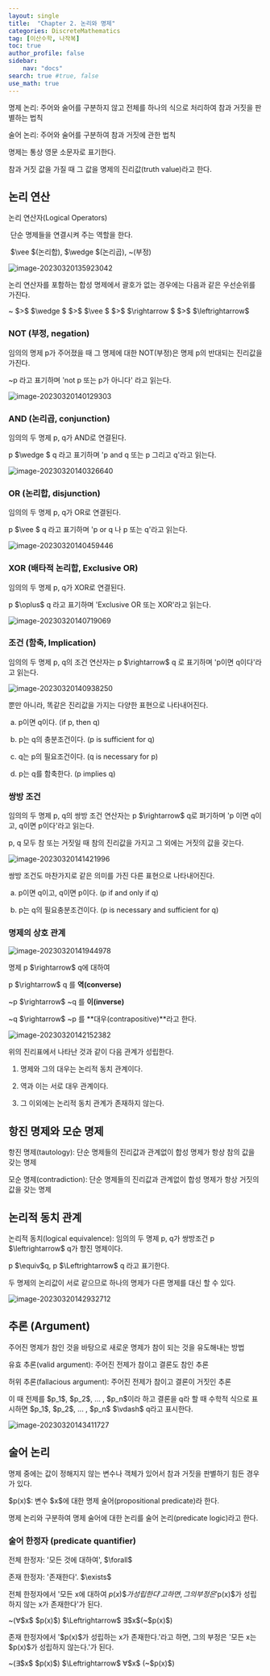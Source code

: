```yaml
---
layout: single
title:  "Chapter 2. 논리와 명제"
categories: DiscreteMathematics
tag: [이산수학, 나작복]
toc: true
author_profile: false
sidebar:
    nav: "docs"
search: true #true, false
use_math: true
---
```


명제 논리: 주어와 술어를 구분하지 않고 전체를 하나의 식으로 처리하여 참과 거짓을 판별하는 법칙

술어 논리: 주어와 술어를 구분하여 참과 거짓에 관한 법칙



명제는 통상 영문 소문자로 표기한다.

참과 거짓 값을 가질 때 그 값을 명제의 진리값(truth value)라고 한다.



## 논리 연산

논리 연산자(Logical Operators)

​	단순 명제들을 연결시켜 주는 역할을 한다.

​	$\vee \$(논리합), $\wedge \$(논리곱), ~(부정)

![image-20230320135923042]({{site.url}}\images\2023-03-20-Review0320-DiscreteMathematics\image-20230320135923042.png)

논리 연산자를 포함하는 합성 명제에서 괄호가 없는 경우에는 다음과 같은 우선순위를 가진다.

~ $>\$ $\wedge \$ $>\$ $\vee \$ $>\$ $\rightarrow \$ $>\$ $\leftrightarrow\$

### NOT (부정, negation)

임의의 명제 p가 주어졌을 때 그 명제에 대한 NOT(부정)은 명제 p의 반대되는 진리값을 가진다.

~p 라고 표기하며 'not p 또는 p가 아니다' 라고 읽는다.

![image-20230320140129303]({{site.url}}\images\2023-03-20-Review0320-DiscreteMathematics\image-20230320140129303.png)



### AND (논리곱, conjunction)

임의의 두 명제 p, q가 AND로 연결된다.

p $\wedge \$ q 라고 표기하며 'p and q 또는 p 그리고 q'라고 읽는다.

![image-20230320140326640]({{site.url}}\images\2023-03-20-Review0320-DiscreteMathematics\image-20230320140326640.png)



### OR (논리합, disjunction)

임의의 두 명제 p, q가 OR로 연결된다.

p $\vee \$ q 라고 표기하며 'p or q 나 p 또는 q'라고 읽는다.

![image-20230320140459446]({{site.url}}\images\2023-03-20-Review0320-DiscreteMathematics\image-20230320140459446.png)



### XOR (배타적 논리합, Exclusive OR)

임의의 두 명제 p, q가 XOR로 연결된다.

p $\oplus\$ q 라고 표기하며 'Exclusive OR 또는 XOR'라고 읽는다.

![image-20230320140719069]({{site.url}}\images\2023-03-20-Review0320-DiscreteMathematics\image-20230320140719069.png)



### 조건 (함축, Implication)

임의의 두 명제 p, q의 조건 연산자는 p $\rightarrow\$ q 로 표기하며 'p이면 q이다'라고 읽는다.

![image-20230320140938250]({{site.url}}\images\2023-03-20-Review0320-DiscreteMathematics\image-20230320140938250.png)

뿐만 아니라, 똑같은 진리값을 가지는 다양한 표현으로 나타내어진다.

​	a. p이면 q이다. (if p, then q)

​	b. p는 q의 충분조건이다. (p is sufficient for q)

​	c. q는 p의 필요조건이다. (q is necessary for p)

​	d. p는 q를 함축한다. (p implies q)



### 쌍방 조건

임의의 두 명제 p, q의 쌍방 조건 연산자는 p $\rightarrow\$ q로 펴기하며 'p 이면 q이고, q이면 p이다'라고 읽는다.

p, q 모두 참 또는 거짓일 때 참의 진리값을 가지고 그 외에는 거짓의 값을 갖는다.

![image-20230320141421996]({{site.url}}\images\2023-03-20-Review0320-DiscreteMathematics\image-20230320141421996.png)

쌍방 조건도 마찬가지로 같은 의미를 가진 다른 표현으로 나타내어진다.

​	a. p이면 q이고, q이면 p이다. (p if and only if q)

​	b. p는 q의 필요충분조건이다. (p is necessary and sufficient for q)



### 명제의 상호 관계

![image-20230320141944978]({{site.url}}\images\2023-03-20-Review0320-DiscreteMathematics\image-20230320141944978.png)

명제 p $\rightarrow\$ q에 대하여

p $\rightarrow\$ q 를 **역(converse)**

~p $\rightarrow\$ ~q 를 **이(inverse)**

~q $\rightarrow\$ ~p 를 **대우(contrapositive)**라고 한다.

![image-20230320142152382]({{site.url}}\images\2023-03-20-Review0320-DiscreteMathematics\image-20230320142152382.png)

위의 진리표에서 나타난 것과 같이 다음 관계가 성립한다.

1. 명제와 그의 대우는 논리적 동치 관계이다.

2. 역과 이는 서로 대우 관계이다.

3. 그 이외에는 논리적 동치 관계가 존재하지 않는다.

   



## 항진 명제와 모순 명제

항진 명제(tautology): 단순 명제들의 진리값과 관계없이 합성 명제가 항상 참의 값을 갖는 명제

모순 명제(contradiction): 단순 명제들의 진리값과 관계없이 합성 명제가 항상 거짓의 값을 갖는 명제



## 논리적 동치 관계

논리적 동치(logical equivalence): 임의의 두 명제 p, q가 쌍방조건 p $\leftrightarrow\$ q가 항진 명제이다.

p $\equiv\$q, p $\Leftrightarrow\$ q 라고 표기한다.

두 명제의 논리값이 서로 같으므로 하나의 명제가 다른 명제를 대신 할 수 있다.

![image-20230320142932712]({{site.url}}\images\2023-03-20-Review0320-DiscreteMathematics\image-20230320142932712.png)



## 추론 (Argument)

주어진 명제가 참인 것을 바탕으로 새로운 명제가 참이 되는 것을 유도해내는 방법



유효 추론(valid argument): 주어진 전제가 참이고 결론도 참인 추론

허위 추론(fallacious argument): 주어진 전제가 참이고 결론이 거짓인 추론

이 때 전제를 $p_1\$, $p_2\$, ... , $p_n\$이라 하고 결론을 q라 할 때 수학적 식으로 표시하면 $p_1\$, $p_2\$, ... , $p_n\$ $\vdash\$ q라고 표시한다.

![image-20230320143411727]({{site.url}}\images\2023-03-20-Review0320-DiscreteMathematics\image-20230320143411727.png)



## 술어 논리

명제 중에는 값이 정해지지 않는 변수나 객체가 있어서 참과 거짓을 판별하기 힘든 경우가 있다.



$p(x)\$: 변수 $x\$에 대한 명제 술어(propositional predicate)라 한다.

명제 논리와 구분하여 명제 술어에 대한 논리를 술어 논리(predicate logic)라고 한다.



### 술어 한정자 (predicate quantifier)

전체 한정자: '모든 것에 대하여', $\forall\$

존재 한정자: '존재한다'. $\exists\$

전체 한정자에서 '모든 x에 대하여 $p(x)\$가 성립한다'고 하면, 그의 부정은 '$p(x)\$가 성립하지 않는 x가 존재한다'가 된다.

~($\forall\$$x\$ $p(x)\$) $\Leftrightarrow\$ $\exists\$$x\$(~$p(x)\$)



존재 한정자에서 '$p(x)\$가 성립하는 x가 존재한다.'라고 하면, 그의 부정은 '모든 x는 $p(x)\$가 성립하지 않는다.'가 된다.

~($\exists\$$x\$ $p(x)\$) $\Leftrightarrow\$ $\forall\$$x\$ (~$p(x)\$)

